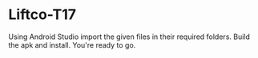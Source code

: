 # Liftco-T17
Using Android Studio import the given files in their required folders.
Build the apk and install.
You're ready to go.
